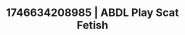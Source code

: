 ---
categories:
- BDSM whisper
- Nerdy seduction
- AI-generated
- Fantasy kink
- Erotic voice acting
- Midnight surrender
- ASMR
- Cosplay
image: /assets/images/1746634208985.jpg
layout: post
seo:
  description: Featured content with sensual Scat Fetish, ABDL Play. HD images available.
  keywords: Scat Fetish, ABDL Play
  og_image: /assets/images/1746634208985.jpg
  schema_type: VisualArtwork
tags:
- ABDL Play
- Scat Fetish
- '#1746634208985'
title: 1746634208985 | ABDL Play Scat Fetish
---